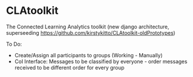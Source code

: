 # CLAtoolkit
The Connected Learning Analytics toolkit (new django architecture, superseeding https://github.com/kirstykitto/CLAtoolkit-oldPrototypes)


To Do:
 - Create/Assign all participants to groups (Working - Manually)
 - CoI Interface: Messages to be classified by everyone - order messages received to be different order for every group
 
